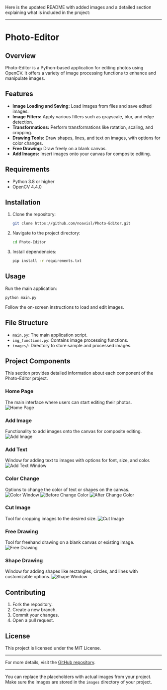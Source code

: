 Here is the updated README with added images and a detailed section explaining what is included in the project:

---

# Photo-Editor

## Overview
Photo-Editor is a Python-based application for editing photos using OpenCV. It offers a variety of image processing functions to enhance and manipulate images.

## Features
- **Image Loading and Saving:** Load images from files and save edited images.
- **Image Filters:** Apply various filters such as grayscale, blur, and edge detection.
- **Transformations:** Perform transformations like rotation, scaling, and cropping.
- **Drawing Tools:** Draw shapes, lines, and text on images, with options for color changes.
- **Free Drawing:** Draw freely on a blank canvas.
- **Add Images:** Insert images onto your canvas for composite editing.

## Requirements
- Python 3.8 or higher
- OpenCV 4.4.0

## Installation
1. Clone the repository:
   ```bash
   git clone https://github.com/noavisl/Photo-Editor.git
   ```
2. Navigate to the project directory:
   ```bash
   cd Photo-Editor
   ```
3. Install dependencies:
   ```bash
   pip install -r requirements.txt
   ```

## Usage
Run the main application:
```bash
python main.py
```
Follow the on-screen instructions to load and edit images.

## File Structure
- `main.py`: The main application script.
- `img_functions.py`: Contains image processing functions.
- `images/`: Directory to store sample and processed images.


## Project Components
This section provides detailed information about each component of the Photo-Editor project.

### Home Page
The main interface where users can start editing their photos.
![Home Page](Description%20pictures/homePage.png)

### Add Image
Functionality to add images onto the canvas for composite editing.
![Add Image](Description%20pictures/addImg.png)

### Add Text
Window for adding text to images with options for font, size, and color.
![Add Text Window](Description%20pictures/addTextWindow.png)

### Color Change
Options to change the color of text or shapes on the canvas.
![Color Window](Description%20pictures/colorWin.png)
![Before Change Color](Description%20pictures/beforeChangeColor.png)
![After Change Color](Description%20pictures/changeColor.png)

### Cut Image
Tool for cropping images to the desired size.
![Cut Image](Description%20pictures/cutImg.png)

### Free Drawing
Tool for freehand drawing on a blank canvas or existing image.
![Free Drawing](Description%20pictures/freeDraw.png)

### Shape Drawing
Window for adding shapes like rectangles, circles, and lines with customizable options.
![Shape Window](Description%20pictures/shapeWin.png)

## Contributing
1. Fork the repository.
2. Create a new branch.
3. Commit your changes.
4. Open a pull request.

## License
This project is licensed under the MIT License.

---

For more details, visit the [GitHub repository](https://github.com/noavisl/Photo-Editor).

---

You can replace the placeholders with actual images from your project. Make sure the images are stored in the `images` directory of your project.
